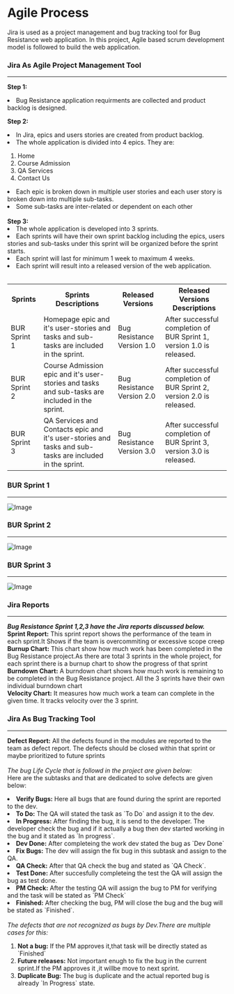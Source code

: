 # Agile Process
Jira is used as a project management and bug tracking tool for Bug Resistance web application.
In this project, Agile based scrum development model is followed to build the web application.<br>
### Jira As Agile Project Management Tool
***
<b>Step 1:</b><li> Bug Resistance application requirments are collected and product backlog is designed.</li>

<b>Step 2:</b>
<li>In Jira, epics and users stories are created from product backlog.</li>
<li>The whole application is divided into 4 epics. They are:</li><ol><li>Home</li><li>Course Admission</li><li>QA Services</li><li>Contact Us</li></ol> 
<li>Each epic is broken down in multiple user stories and each user story is broken down into multiple sub-tasks.</li><li>Some sub-tasks are inter-related or dependent on each other </li><br>
<b>Step 3:</b>
<li>The whole application is developed into 3 sprints.</li>
<li>Each sprints will have their own sprint backlog including the epics, users stories and sub-tasks under this sprint will be organized before the sprint starts.</li>
<li>Each sprint will last for minimum 1 week to maximum 4 weeks.</li>
<li>Each sprint will result into a released version of the web application.</li><br>
<table>
<th>Sprints</th>
<th>Sprints Descriptions</th>
<th>Released Versions</th>
<th>Released Versions Descriptions</th>
<tr>
<td>BUR Sprint 1</td> 
<td>Homepage epic and it's user-stories and tasks and sub-tasks are included in the sprint.</td>
<td> Bug Resistance Version 1.0</td> 
<td>After successful completion of BUR Sprint 1, version 1.0 is released.</td>
</tr>
<tr>
<td>BUR Sprint 2</td>
<td> Course Admission epic and it's user-stories and tasks and sub-tasks are included in the sprint.</td>
<td> Bug Resistance Version 2.0</td>
<td>After successful completion of BUR Sprint 2, version 2.0 is released.</td>
</tr>
<tr>
<td>BUR Sprint 3</td>
<td> QA Services and Contacts epic and it's user-stories and tasks and sub-tasks are included in the sprint.</td>
<td> Bug Resistance Version 3.0</td>
<td> After successful completion of BUR Sprint 3, version 3.0 is released.</td>
</table>

### BUR Sprint 1
***
![Image](https://github.com/user-attachments/assets/f857677f-fb6d-4904-9964-35afea5fbd58)

### BUR Sprint 2
***
![Image](https://github.com/user-attachments/assets/32aa75ea-e5de-4000-aa24-f7ee5cdb981a)


### BUR Sprint 3
***
![Image](https://github.com/user-attachments/assets/a9c0a799-a354-4257-b689-9cd76c51590d)


### Jira Reports
***
<i><b>Bug Resistance Sprint 1,2,3 have the Jira reports discussed below.</i></b><br>
<b>Sprint Report:</b> This sprint report shows the performance of the team in each sprint.It Shows if the team is overcommiting or excessive scope creep</b><br>
<b>Burnup Chart:</b> This chart show how much work has been completed in the Bug Resistance project.As there are total 
3 sprints in the whole project, for each sprint there is a burnup chart to show the progress of that sprint <br>
<b>Burndown Chart:</b> A burndown chart shows how much work is remaining to be completed in the Bug Resistance project. All the 3 sprints 
have their own individual burndown chart<br>
<b>Velocity Chart:</b> It measures how much work a team can complete in
the given time. It tracks velocity over the 3 sprint.<br>

### Jira As Bug Tracking Tool
***
<b>Defect Report:</b> All the defects found in the modules are reported to the team as defect report. The defects should be closed within that sprint or maybe prioritized to future sprints<br>
<br><i>The bug Life Cycle that is followd in the project are given below:</i><br>
Here are the subtasks and that are dedicated to solve defects are given below:
<li><b>Verify Bugs:</b> Here all bugs that are found during the sprint are reported to the dev.</li>
<li><b>To Do:</b> The QA will stated the task as `To Do` and assign it to the dev.</li>
<li><b>In Progress:</b> After finding the bug, it is send to the developer. The developer check the bug and if it actually a bug then dev started working in the bug and it stated as `In progress`.</li>
<li><b>Dev Done:</b> After completeing the work dev stated the bug as `Dev Done`</li>
<li><b>Fix Bugs:</b> The dev will assign the fix bug in this subtask and assign to the QA.</li>
<li><b>QA Check:</b> After that QA check the bug and stated as `QA Check`.</li>
<li><b>Test Done:</b> After succesfully completeing the test the QA will assign the bug as test done.</li>
<li><b>PM Check:</b> After the testing QA will assign the bug to PM for verifying and the task will be stated as `PM Check`</li>
<li><b>Finished:</b> After checking the bug, PM will close the bug and the bug will be stated as `Finished`.</li>
<br><i> The defects that are not recognized as bugs by Dev.There are multiple cases for this: </i><br>
<ol>
<li><b>Not a bug:</b> If the PM approves it,that task will be directly stated as `Finished` </li>
<li><b>Future releases:</b> Not important enugh to fix the bug in the current sprint.If the PM approves it ,it willbe move to next sprint.</li>
<li><b>Duplicate Bug:</b> The bug is duplicate and the actual reported bug is already `In Progress` state.</li>
</ol>
